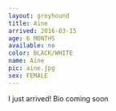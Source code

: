 ```yaml
---
layout: greyhound
title: Aine
arrived: 2016-03-15
age: 6 MONTHS
available: no
color: BLACK/WHITE
name: Aine
pic: aine.jpg
sex: FEMALE
---
```


I just arrived! Bio coming soon
